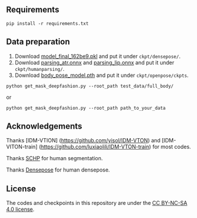

## Requirements

```
pip install -r requirements.txt
```

## Data preparation
1. Download [model_final_162be9.pkl](https://huggingface.co/yisol/IDM-VTON/tree/main/densepose) and put it under `ckpt/densepose/`.
2. Download [parsing_atr.onnx](https://huggingface.co/yisol/IDM-VTON/tree/main/humanparsing) and [parsing_lip.onnx](https://huggingface.co/yisol/IDM-VTON/tree/main/humanparsing) and put it under `ckpt/humanparsing/`.
3. Download [body_pose_model.pth](https://huggingface.co/yisol/IDM-VTON/tree/main/openpose/ckpts) and put it under `ckpt/openpose/ckpts`.

```
python get_mask_deepfashion.py --root_path test_data/full_body/
```

or

```
python get_mask_deepfashion.py --root_path path_to_your_data
```

## Acknowledgements

Thanks [IDM-VTION] (https://github.com/yisol/IDM-VTON) and [IDM-VITON-train] (https://github.com/luxiaolili/IDM-VTON-train) for most codes.

Thanks [SCHP](https://github.com/GoGoDuck912/Self-Correction-Human-Parsing) for human segmentation.

Thanks [Densepose](https://github.com/facebookresearch/DensePose) for human densepose.


## License
The codes and checkpoints in this repository are under the [CC BY-NC-SA 4.0 license](https://creativecommons.org/licenses/by-nc-sa/4.0/legalcode).


